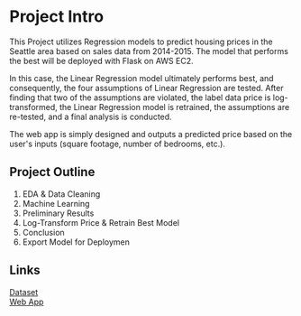 # Project Intro
This Project utilizes Regression models to predict housing prices in the Seattle area based on sales data from 2014-2015. The model that performs the best will be deployed with Flask on AWS EC2.

In this case, the Linear Regression model ultimately performs best, and consequently, the four assumptions of Linear Regression are tested. After finding that two of the assumptions are violated, the label data price is log-transformed, the Linear Regression model is retrained, the assumptions are re-tested, and a final analysis is conducted.

The web app is simply designed and outputs a predicted price based on the user's inputs (square footage, number of bedrooms, etc.).

## Project Outline
1. EDA & Data Cleaning
2. Machine Learning
3. Preliminary Results
4. Log-Transform Price & Retrain Best Model
5. Conclusion
6. Export Model for Deploymen

## Links
[Dataset](https://github.com/stevenjacoballen/House_Price_Predictor/blob/main/housing_data.csv)  
[Web App](http://ec2-50-17-105-101.compute-1.amazonaws.com/)
